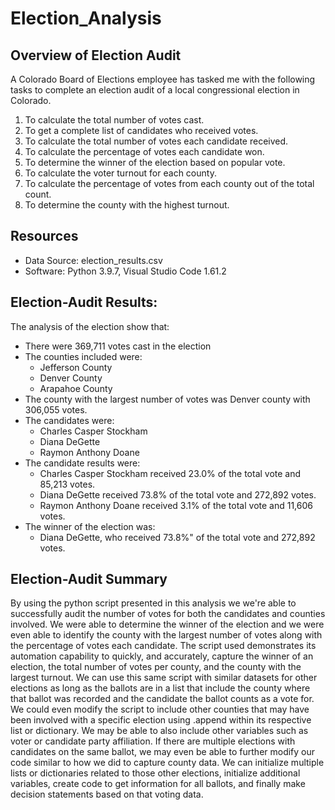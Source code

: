 # Election_Analysis

## Overview of Election Audit
A Colorado Board of Elections employee has tasked me with the following tasks to complete an election audit of a local congressional election in Colorado.

1. To calculate the total number of votes cast.
2. To get a complete list of candidates who received votes.
3. To calculate the total number of votes each candidate received.
4. To calculate the percentage of votes each candidate won.
5. To determine the winner of the election based on popular vote.
6. To calculate the voter turnout for each county.
7. To calculate the percentage of votes from each county out of the total count.
8. To determine the county with the highest turnout.

## Resources
- Data Source: election_results.csv
- Software: Python 3.9.7, Visual Studio Code 1.61.2

## Election-Audit Results:
The analysis of the election show that:
- There were 369,711 votes cast in the election
- The counties included were:
	- Jefferson County
	- Denver County
	- Arapahoe County
- The county with the largest number of votes was Denver county with 306,055 votes.
- The candidates were:
	- Charles Casper Stockham
	- Diana DeGette
	- Raymon Anthony Doane
- The candidate results were:
	- Charles Casper Stockham received 23.0% of the total vote and 85,213 votes.
	- Diana DeGette received 73.8% of the total vote and 272,892 votes.
	- Raymon Anthony Doane received 3.1% of the total vote and 11,606 votes.
- The winner of the election was:
	- Diana DeGette, who received 73.8%" of the total vote and 272,892 votes.

## Election-Audit Summary
By using the python script presented in this analysis we we're able to successfully audit the number of votes for both the candidates and counties involved. 
We were able to determine the winner of the election and we were even able to identify the county with the largest number of votes along with the percentage 
of votes each candidate. The script used demonstrates its automation capability to quickly, and accurately, capture the winner of an election, the total number 
of votes per county, and the county with the largest turnout. We can use this same script with similar datasets for other elections as long as the ballots are
in a list that include the county where that ballot was recorded and the candidate the ballot counts as a vote for. We could even modify the script to
include other counties that may have been involved with a specific election using .append within its respective list or dictionary. We may be able to also include
other variables such as voter or candidate party affiliation. If there are multiple elections with candidates on the same ballot, we may even be able to further
modify our code similar to how we did to capture county data. We can initialize multiple lists or dictionaries related to those other elections, initialize
additional variables, create code to get information for all ballots, and finally make decision statements based on that voting data.
